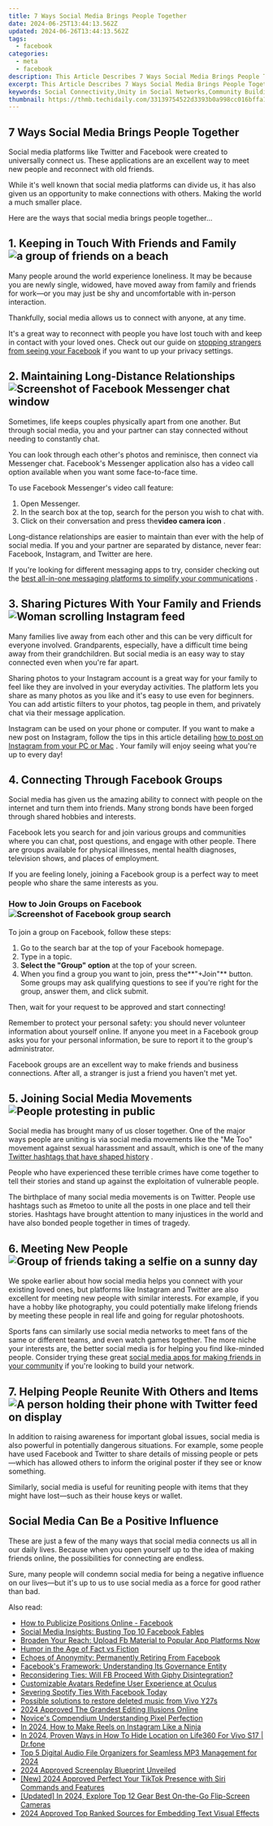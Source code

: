 ```yaml
---
title: 7 Ways Social Media Brings People Together
date: 2024-06-25T13:44:13.562Z
updated: 2024-06-26T13:44:13.562Z
tags:
  - facebook
categories:
  - meta
  - facebook
description: This Article Describes 7 Ways Social Media Brings People Together
excerpt: This Article Describes 7 Ways Social Media Brings People Together
keywords: Social Connectivity,Unity in Social Networks,Community Building Online,Bonding Through Platforms,Shared Interests Web,Bridging Digital Divides,Collective Engagement Online
thumbnail: https://thmb.techidaily.com/33139754522d3393b0a998cc016bffa1b55254150a3f5abcd672e5d0c2f8e9f3.jpg
---
```


## 7 Ways Social Media Brings People Together

 Social media platforms like Twitter and Facebook were created to universally connect us. These applications are an excellent way to meet new people and reconnect with old friends.

 While it's well known that social media platforms can divide us, it has also given us an opportunity to make connections with others. Making the world a much smaller place.

Here are the ways that social media brings people together...

## 1\. Keeping in Touch With Friends and Family ![a group of friends on a beach](https://static1.makeuseofimages.com/wordpress/wp-content/uploads/2023/05/enjoy-non-fitness-focused-activity-on-rest-day-such-as-socialising.jpg)

 Many people around the world experience loneliness. It may be because you are newly single, widowed, have moved away from family and friends for work—or you may just be shy and uncomfortable with in-person interaction.

 Thankfully, social media allows us to connect with anyone, at any time.

 It's a great way to reconnect with people you have lost touch with and keep in contact with your loved ones. Check out our guide on [stopping strangers from seeing your Facebook](https://www.makeuseof.com/how-to-prevent-strangers-viewing-facebook-profile/) if you want to up your privacy settings.

## 2\. Maintaining Long-Distance Relationships ![Screenshot of Facebook Messenger chat window](https://static1.makeuseofimages.com/wordpress/wp-content/uploads/2020/10/Screenshot-Facebook-Messenger-Chat-1.jpg)

 Sometimes, life keeps couples physically apart from one another. But through social media, you and your partner can stay connected without needing to constantly chat.

 You can look through each other's photos and reminisce, then connect via Messenger chat. Facebook's Messenger application also has a video call option available when you want some face-to-face time.

To use Facebook Messenger's video call feature:

1. Open Messenger.
2. In the search box at the top, search for the person you wish to chat with.
3. Click on their conversation and press the**video camera icon** .

 Long-distance relationships are easier to maintain than ever with the help of social media. If you and your partner are separated by distance, never fear: Facebook, Instagram, and Twitter are here.

 If you're looking for different messaging apps to try, consider checking out the [best all-in-one messaging platforms to simplify your communications](https://www.makeuseof.com/best-all-in-one-messaging-platforms/) .

## 3\. Sharing Pictures With Your Family and Friends ![Woman scrolling Instagram feed](https://static1.makeuseofimages.com/wordpress/wp-content/uploads/2023/06/instagram-feed.jpg)

 Many families live away from each other and this can be very difficult for everyone involved. Grandparents, especially, have a difficult time being away from their grandchildren. But social media is an easy way to stay connected even when you're far apart.

 Sharing photos to your Instagram account is a great way for your family to feel like they are involved in your everyday activities. The platform lets you share as many photos as you like and it's easy to use even for beginners. You can add artistic filters to your photos, tag people in them, and privately chat via their message application.

 Instagram can be used on your phone or computer. If you want to make a new post on Instagram, follow the tips in this article detailing [how to post on Instagram from your PC or Mac](https://www.makeuseof.com/tag/how-to-post-on-instagram-from-pc-mac/) . Your family will enjoy seeing what you're up to every day!

## 4\. Connecting Through Facebook Groups

 Social media has given us the amazing ability to connect with people on the internet and turn them into friends. Many strong bonds have been forged through shared hobbies and interests.

 Facebook lets you search for and join various groups and communities where you can chat, post questions, and engage with other people. There are groups available for physical illnesses, mental health diagnoses, television shows, and places of employment.

 If you are feeling lonely, joining a Facebook group is a perfect way to meet people who share the same interests as you.

### How to Join Groups on Facebook ![Screenshot of Facebook group search](https://static1.makeuseofimages.com/wordpress/wp-content/uploads/2020/10/Screenshot-Facebook-Groups-Search.jpg)

To join a group on Facebook, follow these steps:

1. Go to the search bar at the top of your Facebook homepage.
2. Type in a topic.
3. **Select the "Group" option** at the top of your screen.
4. When you find a group you want to join, press the**"+Join"** button. Some groups may ask qualifying questions to see if you're right for the group, answer them, and click submit.

Then, wait for your request to be approved and start connecting!

 Remember to protect your personal safety: you should never volunteer information about yourself online. If anyone you meet in a Facebook group asks you for your personal information, be sure to report it to the group's administrator.

 Facebook groups are an excellent way to make friends and business connections. After all, a stranger is just a friend you haven't met yet.

## 5\. Joining Social Media Movements ![People protesting in public](https://static1.makeuseofimages.com/wordpress/wp-content/uploads/2021/12/Web3-Protests-Against-Jack-Dorsey-Tweet.jpg)

 Social media has brought many of us closer together. One of the major ways people are uniting is via social media movements like the "Me Too" movement against sexual harassment and assault, which is one of the many [Twitter hashtags that have shaped history](https://www.makeuseof.com/twitter-hashtags-that-shaped-history/) .

 People who have experienced these terrible crimes have come together to tell their stories and stand up against the exploitation of vulnerable people.

 The birthplace of many social media movements is on Twitter. People use hashtags such as #metoo to unite all the posts in one place and tell their stories. Hashtags have brought attention to many injustices in the world and have also bonded people together in times of tragedy.

## 6\. Meeting New People ![Group of friends taking a selfie on a sunny day](https://static1.makeuseofimages.com/wordpress/wp-content/uploads/2023/02/why-a-sense-of-belonging-is-vital-for-your-wellbeing-and-how-to-find-it-online.jpg)

 We spoke earlier about how social media helps you connect with your existing loved ones, but platforms like Instagram and Twitter are also excellent for meeting new people with similar interests. For example, if you have a hobby like photography, you could potentially make lifelong friends by meeting these people in real life and going for regular photoshoots.

 Sports fans can similarly use social media networks to meet fans of the same or different teams, and even watch games together. The more niche your interests are, the better social media is for helping you find like-minded people. Consider trying these great [social media apps for making friends in your community](https://www.makeuseof.com/best-social-media-apps-for-making-friends/) if you're looking to build your network.

## 7\. Helping People Reunite With Others and Items ![A person holding their phone with Twitter feed on display](https://static1.makeuseofimages.com/wordpress/wp-content/uploads/2023/06/a-person-holding-a-silver-iphone-6.jpg)

 In addition to raising awareness for important global issues, social media is also powerful in potentially dangerous situations. For example, some people have used Facebook and Twitter to share details of missing people or pets—which has allowed others to inform the original poster if they see or know something.

 Similarly, social media is useful for reuniting people with items that they might have lost—such as their house keys or wallet.

## Social Media Can Be a Positive Influence

 These are just a few of the many ways that social media connects us all in our daily lives. Because when you open yourself up to the idea of making friends online, the possibilities for connecting are endless.

 Sure, many people will condemn social media for being a negative influence on our lives—but it's up to us to use social media as a force for good rather than bad.


<ins class="adsbygoogle"
     style="display:block"
     data-ad-format="autorelaxed"
     data-ad-client="ca-pub-7571918770474297"
     data-ad-slot="1223367746"></ins>



<ins class="adsbygoogle"
     style="display:block"
     data-ad-client="ca-pub-7571918770474297"
     data-ad-slot="8358498916"
     data-ad-format="auto"
     data-full-width-responsive="true"></ins>

<span class="atpl-alsoreadstyle">Also read:</span>
<div><ul>
<li><a href="https://facebook.techidaily.com/how-to-publicize-positions-online-facebook/"><u>How to Publicize Positions Online - Facebook</u></a></li>
<li><a href="https://facebook.techidaily.com/social-media-insights-busting-top-10-facebook-fables/"><u>Social Media Insights: Busting Top 10 Facebook Fables</u></a></li>
<li><a href="https://facebook.techidaily.com/1719154126491-broaden-your-reach-upload-fb-material-to-popular-app-platforms-now/"><u>Broaden Your Reach: Upload Fb Material to Popular App Platforms Now</u></a></li>
<li><a href="https://facebook.techidaily.com/humor-in-the-age-of-fact-vs-fiction/"><u>Humor in the Age of Fact vs Fiction</u></a></li>
<li><a href="https://facebook.techidaily.com/echoes-of-anonymity-permanently-retiring-from-facebook/"><u>Echoes of Anonymity: Permanently Retiring From Facebook</u></a></li>
<li><a href="https://facebook.techidaily.com/facebooks-framework-understanding-its-governance-entity/"><u>Facebook's Framework: Understanding Its Governance Entity</u></a></li>
<li><a href="https://facebook.techidaily.com/reconsidering-ties-will-fb-proceed-with-giphy-disintegration/"><u>Reconsidering Ties: Will FB Proceed With Giphy Disintegration?</u></a></li>
<li><a href="https://facebook.techidaily.com/customizable-avatars-redefine-user-experience-at-oculus/"><u>Customizable Avatars Redefine User Experience at Oculus</u></a></li>
<li><a href="https://facebook.techidaily.com/severing-spotify-ties-with-facebook-today/"><u>Severing Spotify Ties With Facebook Today</u></a></li>
<li><a href="https://review-topics.techidaily.com/possible-solutions-to-restore-deleted-music-from-vivo-y27s-by-fonelab-android-recover-music/"><u>Possible solutions to restore deleted music from Vivo Y27s</u></a></li>
<li><a href="https://youtube-stream.techidaily.com/2024-approved-the-grandest-editing-illusions-online/"><u>2024 Approved  The Grandest Editing Illusions Online</u></a></li>
<li><a href="https://vp-tips.techidaily.com/novices-compendium-understanding-pixel-perfection/"><u>Novice's Compendium  Understanding Pixel Perfection</u></a></li>
<li><a href="https://instagram-video-files.techidaily.com/in-2024-how-to-make-reels-on-instagram-like-a-ninja/"><u>In 2024, How to Make Reels on Instagram Like a Ninja</u></a></li>
<li><a href="https://location-social.techidaily.com/in-2024-proven-ways-in-how-to-hide-location-on-life360-for-vivo-s17-drfone-by-drfone-virtual-android/"><u>In 2024, Proven Ways in How To Hide Location on Life360 For Vivo S17 | Dr.fone</u></a></li>
<li><a href="https://voice-adjusting.techidaily.com/top-5-digital-audio-file-organizers-for-seamless-mp3-management-for-2024/"><u>Top 5 Digital Audio File Organizers for Seamless MP3 Management for 2024</u></a></li>
<li><a href="https://extra-support.techidaily.com/2024-approved-screenplay-blueprint-unveiled/"><u>2024 Approved  Screenplay Blueprint Unveiled</u></a></li>
<li><a href="https://tiktok-videos.techidaily.com/new-2024-approved-perfect-your-tiktok-presence-with-siri-commands-and-features/"><u>[New] 2024 Approved  Perfect Your TikTok Presence with Siri Commands and Features</u></a></li>
<li><a href="https://facebook-video-share.techidaily.com/updated-in-2024-explore-top-12-gear-best-on-the-go-flip-screen-cameras/"><u>[Updated] In 2024, Explore Top 12 Gear  Best On-the-Go Flip-Screen Cameras</u></a></li>
<li><a href="https://some-guidance.techidaily.com/2024-approved-top-ranked-sources-for-embedding-text-visual-effects/"><u>2024 Approved  Top Ranked Sources for Embedding Text Visual Effects</u></a></li>
</ul></div>
